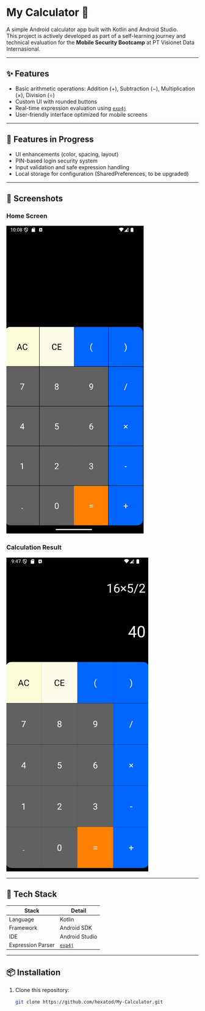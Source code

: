 # My Calculator 📱

A simple Android calculator app built with Kotlin and Android Studio.  
This project is actively developed as part of a self-learning journey and technical evaluation for the **Mobile Security Bootcamp** at PT Visionet Data Internasional.

---

## ✨ Features

- Basic arithmetic operations: Addition (+), Subtraction (−), Multiplication (×), Division (÷)
- Custom UI with rounded buttons
- Real-time expression evaluation using [`exp4j`](https://www.objecthunter.net/exp4j/)
- User-friendly interface optimized for mobile screens

---

## 🚧 Features in Progress

- UI enhancements (color, spacing, layout)
- PIN-based login security system
- Input validation and safe expression handling
- Local storage for configuration (SharedPreferences, to be upgraded)

---

## 📸 Screenshots

### Home Screen
![Calculator UI](screenshot/tampilan%20awal.png)

### Calculation Result
![Calculator Result](screenshot/hasil%20perhitungan.png)

---

## 🧰 Tech Stack

| Stack        | Detail                      |
|--------------|-----------------------------|
| Language     | Kotlin                      |
| Framework    | Android SDK                 |
| IDE          | Android Studio              |
| Expression Parser | [`exp4j`](https://www.objecthunter.net/exp4j/) |

---

## 📦 Installation

1. Clone this repository:
   ```bash
   git clone https://github.com/hexatod/My-Calculator.git
